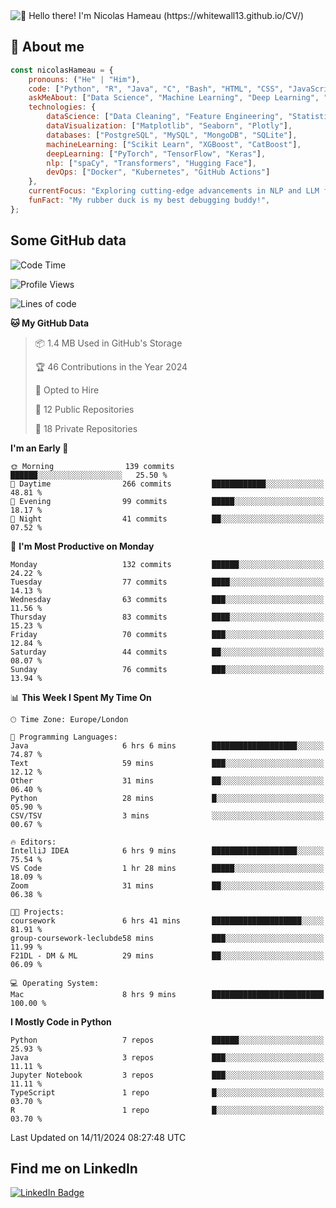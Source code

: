<img src="assets/intro.gif" alt="👋 Hello there! I'm Nicolas Hameau (https://whitewall13.github.io/CV/)" title="👋 Hello there! I'm Nicolas Hameau"/>

<!---visitors number here--->

## :book: About me

```javascript
const nicolasHameau = {
    pronouns: ("He" | "Him"),
    code: ["Python", "R", "Java", "C", "Bash", "HTML", "CSS", "JavaScript", "PHP", "SQL"],
    askMeAbout: ["Data Science", "Machine Learning", "Deep Learning", "NLP", "LLM", "Computer Vision", "MLOps"],
    technologies: {
        dataScience: ["Data Cleaning", "Feature Engineering", "Statistical Analysis"],
        dataVisualization: ["Matplotlib", "Seaborn", "Plotly"],
        databases: ["PostgreSQL", "MySQL", "MongoDB", "SQLite"],
        machineLearning: ["Scikit Learn", "XGBoost", "CatBoost"],
        deepLearning: ["PyTorch", "TensorFlow", "Keras"],
        nlp: ["spaCy", "Transformers", "Hugging Face"],
        devOps: ["Docker", "Kubernetes", "GitHub Actions"]
    },
    currentFocus: "Exploring cutting-edge advancements in NLP and LLM fine-tuning",
    funFact: "My rubber duck is my best debugging buddy!",
};
```
## Some GitHub data

<!--START_SECTION:waka-->
![Code Time](http://img.shields.io/badge/Code%20Time-13%20hrs%2039%20mins-blue)

![Profile Views](http://img.shields.io/badge/Profile%20Views-0-blue)

![Lines of code](https://img.shields.io/badge/From%20Hello%20World%20I%27ve%20Written-5.8%20million%20lines%20of%20code-blue)

**🐱 My GitHub Data** 

> 📦 1.4 MB Used in GitHub's Storage 
 > 
> 🏆 46 Contributions in the Year 2024
 > 
> 💼 Opted to Hire
 > 
> 📜 12 Public Repositories 
 > 
> 🔑 18 Private Repositories 
 > 
**I'm an Early 🐤** 

```text
🌞 Morning                139 commits         ██████░░░░░░░░░░░░░░░░░░░   25.50 % 
🌆 Daytime                266 commits         ████████████░░░░░░░░░░░░░   48.81 % 
🌃 Evening                99 commits          █████░░░░░░░░░░░░░░░░░░░░   18.17 % 
🌙 Night                  41 commits          ██░░░░░░░░░░░░░░░░░░░░░░░   07.52 % 
```
📅 **I'm Most Productive on Monday** 

```text
Monday                   132 commits         ██████░░░░░░░░░░░░░░░░░░░   24.22 % 
Tuesday                  77 commits          ████░░░░░░░░░░░░░░░░░░░░░   14.13 % 
Wednesday                63 commits          ███░░░░░░░░░░░░░░░░░░░░░░   11.56 % 
Thursday                 83 commits          ████░░░░░░░░░░░░░░░░░░░░░   15.23 % 
Friday                   70 commits          ███░░░░░░░░░░░░░░░░░░░░░░   12.84 % 
Saturday                 44 commits          ██░░░░░░░░░░░░░░░░░░░░░░░   08.07 % 
Sunday                   76 commits          ███░░░░░░░░░░░░░░░░░░░░░░   13.94 % 
```


📊 **This Week I Spent My Time On** 

```text
🕑︎ Time Zone: Europe/London

💬 Programming Languages: 
Java                     6 hrs 6 mins        ███████████████████░░░░░░   74.87 % 
Text                     59 mins             ███░░░░░░░░░░░░░░░░░░░░░░   12.12 % 
Other                    31 mins             ██░░░░░░░░░░░░░░░░░░░░░░░   06.40 % 
Python                   28 mins             █░░░░░░░░░░░░░░░░░░░░░░░░   05.90 % 
CSV/TSV                  3 mins              ░░░░░░░░░░░░░░░░░░░░░░░░░   00.67 % 

🔥 Editors: 
IntelliJ IDEA            6 hrs 9 mins        ███████████████████░░░░░░   75.54 % 
VS Code                  1 hr 28 mins        █████░░░░░░░░░░░░░░░░░░░░   18.09 % 
Zoom                     31 mins             ██░░░░░░░░░░░░░░░░░░░░░░░   06.38 % 

🐱‍💻 Projects: 
coursework               6 hrs 41 mins       ████████████████████░░░░░   81.91 % 
group-coursework-leclubde58 mins             ███░░░░░░░░░░░░░░░░░░░░░░   11.99 % 
F21DL - DM & ML          29 mins             ██░░░░░░░░░░░░░░░░░░░░░░░   06.09 % 

💻 Operating System: 
Mac                      8 hrs 9 mins        █████████████████████████   100.00 % 
```

**I Mostly Code in Python** 

```text
Python                   7 repos             ██████░░░░░░░░░░░░░░░░░░░   25.93 % 
Java                     3 repos             ███░░░░░░░░░░░░░░░░░░░░░░   11.11 % 
Jupyter Notebook         3 repos             ███░░░░░░░░░░░░░░░░░░░░░░   11.11 % 
TypeScript               1 repo              █░░░░░░░░░░░░░░░░░░░░░░░░   03.70 % 
R                        1 repo              █░░░░░░░░░░░░░░░░░░░░░░░░   03.70 % 
```




 Last Updated on 14/11/2024 08:27:48 UTC
<!--END_SECTION:waka-->

## Find me on LinkedIn
<div id="badges">
  <a href="https://www.linkedin.com/in/nicolas-hameau-13242002/">
    <img src="https://img.shields.io/badge/LinkedIn-blue?style=for-the-badge&logo=linkedin&logoColor=white" alt="LinkedIn Badge"/>
  </a>
</div>



